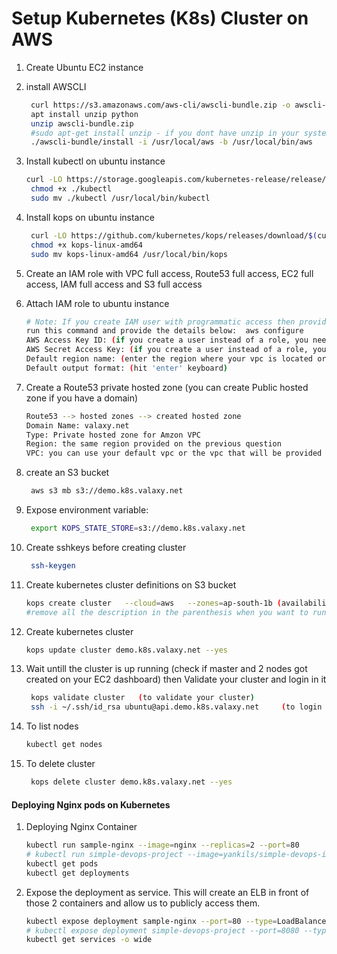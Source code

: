 # Setup Kubernetes (K8s) Cluster on AWS


1. Create Ubuntu EC2 instance
1. install AWSCLI
   ```sh
    curl https://s3.amazonaws.com/aws-cli/awscli-bundle.zip -o awscli-bundle.zip
    apt install unzip python
    unzip awscli-bundle.zip
    #sudo apt-get install unzip - if you dont have unzip in your system
    ./awscli-bundle/install -i /usr/local/aws -b /usr/local/bin/aws
    ```

1. Install kubectl on ubuntu instance
   ```sh
   curl -LO https://storage.googleapis.com/kubernetes-release/release/$(curl -s https://storage.googleapis.com/kubernetes-release/release/stable.txt)/bin/linux/amd64/kubectl
    chmod +x ./kubectl
    sudo mv ./kubectl /usr/local/bin/kubectl
   ```

1. Install kops on ubuntu instance
   ```sh
    curl -LO https://github.com/kubernetes/kops/releases/download/$(curl -s https://api.github.com/repos/kubernetes/kops/releases/latest | grep tag_name | cut -d '"' -f 4)/kops-linux-amd64
    chmod +x kops-linux-amd64
    sudo mv kops-linux-amd64 /usr/local/bin/kops
    ```
1. Create an IAM role with VPC full access, Route53 full access, EC2 full access, IAM full access and S3 full access

1. Attach IAM role to ubuntu instance
   ```sh
   # Note: If you create IAM user with programmatic access then provide Access keys. Otherwise region information is enough
   run this command and provide the details below:  aws configure
   AWS Access Key ID: (if you create a user instead of a role, you need to provide this info. If you create a role, just hit 'enter' on the keyboard)
   AWS Secret Access Key: (if you create a user instead of a role, you need to provide this info. If you create a role, just hit 'enter' on the keyboard)
   Default region name: (enter the region where your vpc is located or the region given to you)
   Default output format: (hit 'enter' keyboard)
   

    ```

1. Create a Route53 private hosted zone (you can create Public hosted zone if you have a domain)
   ```sh
   Route53 --> hosted zones --> created hosted zone  
   Domain Name: valaxy.net
   Type: Private hosted zone for Amzon VPC
   Region: the same region provided on the previous question
   VPC: you can use your default vpc or the vpc that will be provided to you
   ```

1. create an S3 bucket
   ```sh
    aws s3 mb s3://demo.k8s.valaxy.net
   ```
1. Expose environment variable:
   ```sh
    export KOPS_STATE_STORE=s3://demo.k8s.valaxy.net
   ```

1. Create sshkeys before creating cluster
   ```sh
    ssh-keygen
   ```

1. Create kubernetes cluster definitions on S3 bucket
   ```sh
   kops create cluster   --cloud=aws   --zones=ap-south-1b (availability zone of your instance) --name=demo.k8s.valaxy.net (name of the cluster) --dns-zone=valaxy.net (name of the dns)   --dns private 
   #remove all the description in the parenthesis when you want to run the command. They are only there for comments
    ```

1. Create kubernetes cluster
    ```sh
    kops update cluster demo.k8s.valaxy.net --yes
    ```

1. Wait untill the cluster is up running (check if master and 2 nodes got created on your EC2 dashboard) then Validate your cluster and login in it
     ```sh
      kops validate cluster   (to validate your cluster)
      ssh -i ~/.ssh/id_rsa ubuntu@api.demo.k8s.valaxy.net     (to login in to your cluster)
    ```

1. To list nodes
   ```sh
   kubectl get nodes
   ```

1. To delete cluster
    ```sh
     kops delete cluster demo.k8s.valaxy.net --yes
    ```
   
#### Deploying Nginx pods on Kubernetes
1. Deploying Nginx Container
    ```sh
    kubectl run sample-nginx --image=nginx --replicas=2 --port=80
    # kubectl run simple-devops-project --image=yankils/simple-devops-image --replicas=2 --port=8080
    kubectl get pods
    kubectl get deployments
   ```

1. Expose the deployment as service. This will create an ELB in front of those 2 containers and allow us to publicly access them.
   ```sh
   kubectl expose deployment sample-nginx --port=80 --type=LoadBalancer
   # kubectl expose deployment simple-devops-project --port=8080 --type=LoadBalancer
   kubectl get services -o wide
   ```
